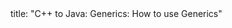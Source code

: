 <frontmatter>
title: "C++ to Java: Generics: How to use Generics"
</frontmatter>

<include src="navbar.md" boilerplate />

<include src="unit-inPage-asFlat.md" boilerplate />